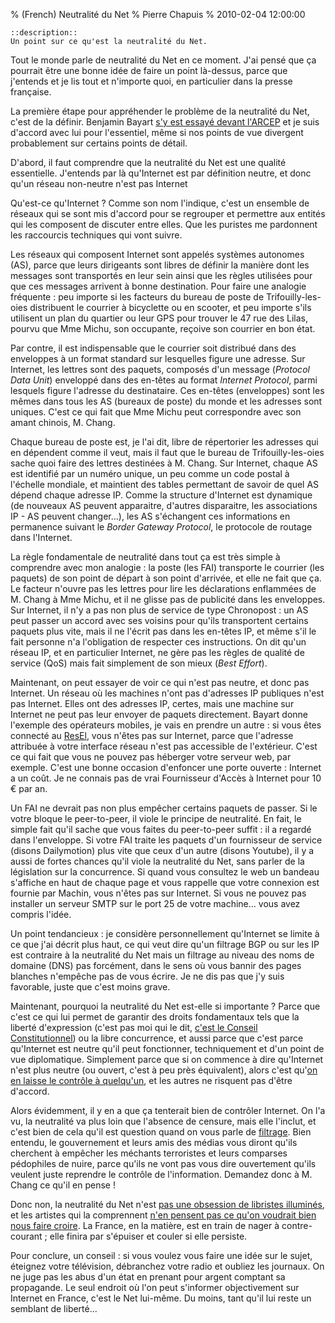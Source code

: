 % (French) Neutralité du Net
% Pierre Chapuis
% 2010-02-04 12:00:00

    ::description::
    Un point sur ce qu'est la neutralité du Net.


Tout le monde parle de neutralité du Net en ce moment. J'ai pensé que ça pourrait être une bonne idée de faire un point là-dessus, parce que j'entends et je lis tout et n'importe quoi, en particulier dans la presse française.

La première étape pour appréhender le problème de la neutralité du Net, c'est de la définir. Benjamin Bayart [s'y est essayé devant l'ARCEP](http://blog.fdn.fr/post/2010/01/12/Rencontre-avec-l-ARCEP-sur-la-neutralit%C3%A9-du-r%C3%A9seau) et je suis d'accord avec lui pour l'essentiel, même si nos points de vue divergent probablement sur certains points de détail.

D'abord, il faut comprendre que la neutralité du Net est une qualité essentielle. J'entends par là qu'Internet est par définition neutre, et donc qu'un réseau non-neutre n'est pas Internet

Qu'est-ce qu'Internet ? Comme son nom l'indique, c'est un ensemble de réseaux qui se sont mis d'accord pour se regrouper et permettre aux entités qui les composent de discuter entre elles. Que les puristes me pardonnent les raccourcis techniques qui vont suivre.

Les réseaux qui composent Internet sont appelés systèmes autonomes (AS), parce que leurs dirigeants sont libres de définir la manière dont les messages sont transportés en leur sein ainsi que les règles utilisées pour que ces messages arrivent à bonne destination. Pour faire une analogie fréquente : peu importe si les facteurs du bureau de poste de Trifouilly-les-oies distribuent le courrier à bicyclette ou en scooter, et peu importe s'ils utilisent un plan du quartier ou leur GPS pour trouver le 47 rue des Lilas, pourvu que Mme Michu, son occupante, reçoive son courrier en bon état.

Par contre, il est indispensable que le courrier soit distribué dans des enveloppes à un format standard sur lesquelles figure une adresse. Sur Internet, les lettres sont des paquets, composés d'un message (*Protocol Data Unit*) enveloppé dans des en-têtes au format *Internet Protocol*, parmi lesquels figure l'adresse du destinataire. Ces en-têtes (enveloppes) sont les mêmes dans tous les AS (bureaux de poste) du monde et les adresses sont uniques. C'est ce qui fait que Mme Michu peut correspondre avec son amant chinois, M. Chang.

Chaque bureau de poste est, je l'ai dit, libre de répertorier les adresses qui en dépendent comme il veut, mais il faut que le bureau de Trifouilly-les-oies sache quoi faire des lettres destinées à M. Chang. Sur Internet, chaque AS est identifié par un numéro unique, un peu comme un code postal à l'échelle mondiale, et maintient des tables permettant de savoir de quel AS dépend chaque adresse IP. Comme la structure d'Internet est dynamique (de nouveaux AS peuvent apparaitre, d'autres disparaitre, les associations IP - AS peuvent changer...), les AS s'échangent ces informations en permanence suivant le *Border Gateway Protocol*, le protocole de routage dans l'Internet.

La règle fondamentale de neutralité dans tout ça est très simple à comprendre avec mon analogie : la poste (les FAI) transporte le courrier (les paquets) de son point de départ à son point d'arrivée, et elle ne fait que ça. Le facteur n'ouvre pas les lettres pour lire les déclarations enflammées de M. Chang à Mme Michu, et il ne glisse pas de publicité dans les enveloppes. Sur Internet, il n'y a pas non plus de service de type Chronopost : un AS peut passer un accord avec ses voisins pour qu'ils transportent certains paquets plus vite, mais il ne l'écrit pas dans les en-têtes IP, et même s'il le fait personne n'a l'obligation de respecter ces instructions. On dit qu'un réseau IP, et en particulier Internet, ne gère pas les règles de qualité de service (QoS) mais fait simplement de son mieux (*Best Effort*).

Maintenant, on peut essayer de voir ce qui n'est pas neutre, et donc pas Internet. Un réseau où les machines n'ont pas d'adresses IP publiques n'est pas Internet. Elles ont des adresses IP, certes, mais une machine sur Internet ne peut pas leur envoyer de paquets directement. Bayart donne l'exemple des opérateurs mobiles, je vais en prendre un autre : si vous êtes connecté au [ResEl](http://resel.fr/), vous n'êtes pas sur Internet, parce que l'adresse attribuée à votre interface réseau n'est pas accessible de l'extérieur. C'est ce qui fait que vous ne pouvez pas héberger votre serveur web, par exemple. C'est une bonne occasion d'enfoncer une porte ouverte : Internet a un coût. Je ne connais pas de vrai Fournisseur d'Accès à Internet pour 10 € par an.

Un FAI ne devrait pas non plus empêcher certains paquets de passer. Si le votre bloque le peer-to-peer, il viole le principe de neutralité. En fait, le simple fait qu'il sache que vous faites du peer-to-peer suffit : il a regardé dans l'enveloppe. Si votre FAI traite les paquets d'un fournisseur de service (disons Dailymotion) plus vite que ceux d'un autre (disons Youtube), il y a aussi de fortes chances qu'il viole la neutralité du Net, sans parler de la législation sur la concurrence. Si quand vous consultez le web un bandeau s'affiche en haut de chaque page et vous rappelle que votre connexion est fournie par Machin, vous n'êtes pas sur Internet. Si vous ne pouvez pas installer un serveur SMTP sur le port 25 de votre machine... vous avez compris l'idée.

Un point tendancieux : je considère personnellement qu'Internet se limite à ce que j'ai décrit plus haut, ce qui veut dire qu'un filtrage BGP ou sur les IP est contraire à la neutralité du Net mais un filtrage au niveau des noms de domaine (DNS) pas forcément, dans le sens où vous bannir des pages blanches n'empêche pas de vous écrire. Je ne dis pas que j'y suis favorable, juste que c'est moins grave.

Maintenant, pourquoi la neutralité du Net est-elle si importante ? Parce que c'est ce qui lui permet de garantir des droits fondamentaux tels que la liberté d'expression (c'est pas moi qui le dit, [c'est le Conseil Constitutionnel](http://www.conseil-constitutionnel.fr/conseil-constitutionnel/francais/les-decisions/acces-par-date/decisions-depuis-1959/2009/2009-580-dc/decision-n-2009-580-dc-du-10-juin-2009.42666.html)) ou la libre concurrence, et aussi parce que c'est parce qu'Internet est neutre qu'il peut fonctionner, techniquement et d'un point de vue diplomatique. Simplement parce que si on commence à dire qu'Internet n'est plus neutre (ou ouvert, c'est à peu près équivalent), alors c'est qu'[on en laisse le contrôle à quelqu'un](http://twitter.com/timoreilly/status/7924286619), et les autres ne
risquent pas d'être d'accord.

Alors évidemment, il y en a que ça tenterait bien de contrôler Internet. On l'a vu, la neutralité va plus loin que l'absence de censure, mais elle l'inclut, et c'est bien de cela qu'il est question quand on vous parle de [filtrage](http://www.generation-nt.com/loppsi-filtrage-net-juge-tardy-actualite-951391.html). Bien entendu, le gouvernement et leurs amis des médias vous diront qu'ils cherchent à empêcher les méchants terroristes et leurs comparses pédophiles de nuire, parce qu'ils ne vont pas vous dire ouvertement qu'ils veulent juste reprendre le contrôle de l'information. Demandez donc à M. Chang ce qu'il en pense !

Donc non, la neutralité du Net n'est [pas une obsession de libristes illuminés](http://www.youtube.com/watch?v=mP01t0Z4Hr8), et les artistes qui la comprennent [n'en pensent pas ce qu'on voudrait bien nous faire croire](http://futureofmusic.org/files/FCCopeninternet2010.rem.pdf). La France, en la matière, est en train de nager à contre-courant ; elle finira par s'épuiser et couler si elle persiste.

Pour conclure, un conseil : si vous voulez vous faire une idée sur le sujet, éteignez votre télévision, débranchez votre radio et oubliez les journaux. On ne juge pas les abus d'un état en prenant pour argent comptant sa propagande. Le seul endroit où l'on peut s'informer objectivement sur Internet en France, c'est le Net lui-même. Du moins, tant qu'il lui reste un semblant de liberté...
